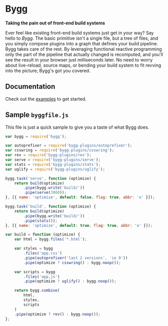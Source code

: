# Bygg
**Taking the pain out of front-end build systems**

Ever feel like existing front-end build systems just get in your way? Say hello
to *Bygg*. The basic primitive isn't a single file, but a tree of files, and you
simply compose plugins into a graph that defines your build pipeline. Bygg takes
care of the rest. By leveraging functional reactive programming only the part of
the pipeline that actually changed is recomputed, and you'll see the result in
your browser just milliseconds later. No need to worry about live-reload, source
maps, or bending your build system to fit revving into the picture; Bygg's got
you covered.

## Documentation

Check out the [examples](https://github.com/byggjs/bygg-examples) to get
started.

## Sample `byggfile.js`

This file is just a quick sample to give you a taste of what Bygg does.

```js
var bygg = require('bygg');

var autoprefixer = require('bygg-plugins/autoprefixer');
var csswring = require('bygg-plugins/csswring');
var rev = require('bygg-plugins/rev');
var serve = require('bygg-plugins/serve');
var stats = require('bygg-plugins/stats');
var uglify = require('bygg-plugins/uglify');

bygg.task('serve', function (optimize) {
    return build(optimize)
        .pipe(bygg.write('build/'))
        .pipe(serve(3000));
}, [{ name: 'optimize', default: false, flag: true, abbr: 'o' }]);

bygg.task('build', function (optimize) {
    return build(optimize)
        .pipe(bygg.write('build/'))
        .pipe(stats());
}, [{ name: 'optimize', default: true, flag: true, abbr: 'o' }]);

var build = function (optimize) {
    var html = bygg.files('*.html');

    var styles = bygg
        .files('app.css')
        .pipe(autoprefixer('last 2 versions', 'ie 9'))
        .pipe(optimize ? csswring() : bygg.noop());

    var scripts = bygg
        .files('app.js')
        .pipe(optimize ? uglify() : bygg.noop());

    return bygg.combine(
        html,
        styles,
        scripts
    )
    .pipe(optimize ? rev() : bygg.noop());
};
```

